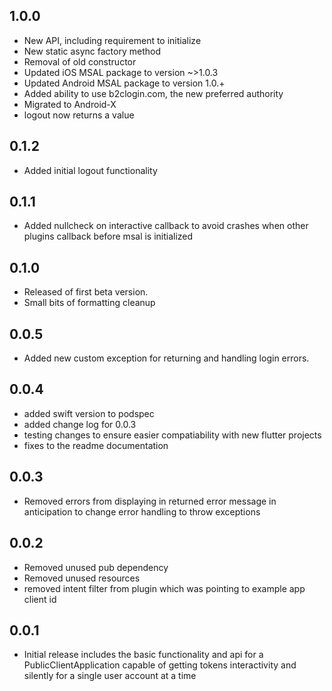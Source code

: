 ## 1.0.0
* New API, including requirement to initialize
* New static async factory method
* Removal of old constructor
* Updated iOS MSAL package to version ~>1.0.3
* Updated Android MSAL package to version 1.0.+
* Added ability to use b2clogin.com, the new preferred authority
* Migrated to Android-X
* logout now returns a value
## 0.1.2
* Added initial logout functionality
## 0.1.1
* Added nullcheck on interactive callback to avoid crashes when other plugins callback before msal is initialized
## 0.1.0
* Released of first beta version.
* Small bits of formatting cleanup
## 0.0.5
* Added new custom exception for returning and handling login errors.
## 0.0.4
* added swift version to podspec
* added change log for 0.0.3
* testing changes to ensure easier compatiability with new flutter projects
* fixes to the readme documentation
## 0.0.3
* Removed errors from displaying in returned error message in anticipation to change error handling to throw exceptions
## 0.0.2
* Removed unused pub dependency
* Removed unused resources
* removed intent filter from plugin which was pointing to example app client id
## 0.0.1
* Initial release includes the basic functionality and api for a PublicClientApplication capable of getting tokens interactivity and silently for a single user account at a time
